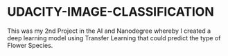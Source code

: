# UDACITY-IMAGE-CLASSIFICATION

This was my 2nd Project in the AI and Nanodegree whereby I created a deep learning model using Transfer Learning that could predict the type of Flower Species.
